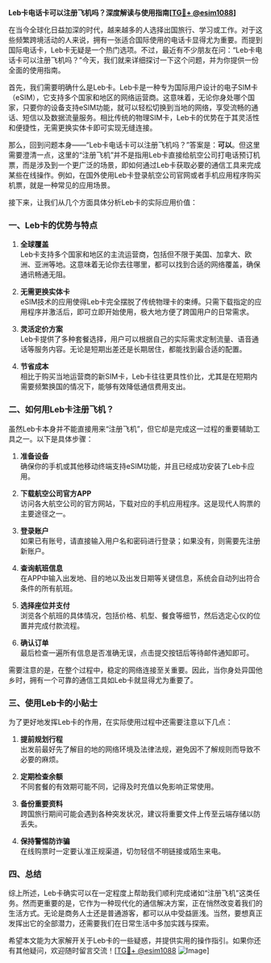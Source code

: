 **Leb卡电话卡可以注册飞机吗？深度解读与使用指南[[TG💪+ @esim1088](https://t.me/s/esim1088)]**

在当今全球化日益加深的时代，越来越多的人选择出国旅行、学习或工作。对于这些频繁跨境活动的人来说，拥有一张适合国际使用的电话卡显得尤为重要。而提到国际电话卡，Leb卡无疑是一个热门选项。不过，最近有不少朋友在问：“Leb卡电话卡可以注册飞机吗？”今天，我们就来详细探讨一下这个问题，并为你提供一份全面的使用指南。

首先，我们需要明确什么是Leb卡。Leb卡是一种专为国际用户设计的电子SIM卡（eSIM），它支持多个国家和地区的网络运营商。这意味着，无论你身处哪个国家，只要你的设备支持eSIM功能，就可以轻松切换到当地的网络，享受流畅的通话、短信以及数据流量服务。相比传统的物理SIM卡，Leb卡的优势在于其灵活性和便捷性，无需更换实体卡即可实现无缝连接。

那么，回到问题本身——“Leb卡电话卡可以注册飞机吗？”答案是：**可以**。但这里需要澄清一点，这里的“注册飞机”并不是指用Leb卡直接给航空公司打电话预订机票，而是涉及到一个更广泛的场景，即如何通过Leb卡获取必要的通信工具来完成某些在线操作。例如，在国外使用Leb卡登录航空公司官网或者手机应用程序购买机票，就是一种常见的应用场景。

接下来，让我们从几个方面具体分析Leb卡的实际应用价值：

### 一、Leb卡的优势与特点

1. **全球覆盖**  
   Leb卡支持多个国家和地区的主流运营商，包括但不限于美国、加拿大、欧洲、亚洲等地。这意味着无论你去往哪里，都可以找到合适的网络覆盖，确保通讯畅通无阻。

2. **无需更换实体卡**  
   eSIM技术的应用使得Leb卡完全摆脱了传统物理卡的束缚。只需下载指定的应用程序并激活后，即可立即开始使用，极大地方便了跨国用户的日常需求。

3. **灵活定价方案**  
   Leb卡提供了多种套餐选择，用户可以根据自己的实际需求定制流量、语音通话等服务内容。无论是短期出差还是长期居住，都能找到最合适的配置。

4. **节省成本**  
   相比于购买当地运营商的新SIM卡，Leb卡往往更具性价比，尤其是在短期内需要频繁换国的情况下，能够有效降低通信费用支出。

### 二、如何用Leb卡注册飞机？

虽然Leb卡本身并不能直接用来“注册飞机”，但它却是完成这一过程的重要辅助工具之一。以下是具体步骤：

1. **准备设备**  
   确保你的手机或其他移动终端支持eSIM功能，并且已经成功安装了Leb卡应用。

2. **下载航空公司官方APP**  
   访问各大航空公司的官方网站，下载对应的手机应用程序。这是现代人购票的主要途径之一。

3. **登录账户**  
   如果已有账号，请直接输入用户名和密码进行登录；如果没有，则需要先注册新账户。

4. **查询航班信息**  
   在APP中输入出发地、目的地以及出发日期等关键信息，系统会自动列出符合条件的所有航班。

5. **选择座位并支付**  
   浏览各个航班的具体情况，包括价格、机型、餐食等细节，然后选定心仪的位置并完成付款流程。

6. **确认订单**  
   最后检查一遍所有信息是否准确无误，点击提交按钮后等待邮件通知即可。

需要注意的是，在整个过程中，稳定的网络连接至关重要。因此，当你身处异国他乡时，拥有一个可靠的通信工具如Leb卡就显得尤为重要了。

### 三、使用Leb卡的小贴士

为了更好地发挥Leb卡的作用，在实际使用过程中还需要注意以下几点：

1. **提前规划行程**  
   出发前最好先了解目的地的网络环境及法律法规，避免因不了解规则而导致不必要的麻烦。

2. **定期检查余额**  
   不同套餐的有效期可能不同，记得及时充值以免影响正常使用。

3. **备份重要资料**  
   跨国旅行期间可能会遇到各种突发状况，建议将重要文件上传至云端存储以防丢失。

4. **保持警惕防诈骗**  
   在线购票时一定要认准正规渠道，切勿轻信不明链接或陌生来电。

### 四、总结

综上所述，Leb卡确实可以在一定程度上帮助我们顺利完成诸如“注册飞机”这类任务。然而更重要的是，它作为一种现代化的通信解决方案，正在悄然改变着我们的生活方式。无论是商务人士还是普通游客，都可以从中受益匪浅。当然，要想真正发挥出它的全部潜力，还需要我们在日常生活中多加实践与探索。

希望本文能为大家解开关于Leb卡的一些疑惑，并提供实用的操作指引。如果你还有其他疑问，欢迎随时留言交流！[[TG💪+ @esim1088](https://t.me/s/esim1088) ![Image](https://i.postimg.cc/4NQfJmqS/Snipaste-2025-05-13-00-14-12.png)]